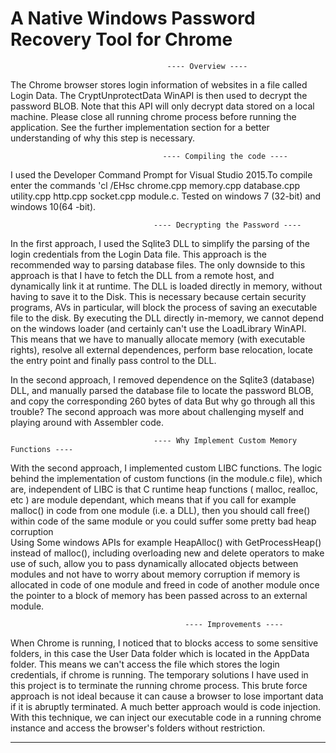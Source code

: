 # A Native Windows Password Recovery Tool for Chrome

                                       ---- Overview ----
The Chrome browser stores login information of websites in a file called Login Data. The CryptUnprotectData  WinAPI is then used to decrypt the password BLOB. Note that this API will only decrypt data stored on a local machine. Please close all running chrome process before running the application. See the further implementation section for a better understanding of why this step is necessary.


                                      ---- Compiling the code ----
I used the Developer Command Prompt for Visual Studio 2015.To compile enter the commands 'cl /EHsc chrome.cpp memory.cpp database.cpp utility.cpp http.cpp socket.cpp module.c. Tested on windows 7 (32-bit) and windows 10(64 -bit). 

 
                                    ---- Decrypting the Password ----
In the first approach, I used the Sqlite3 DLL to simplify the parsing of the login credentials from the Login Data file. This approach is the recommended way to parsing database files. 
The only downside to this approach is that I have to fetch the DLL from a remote host, and dynamically link it at runtime.
The DLL is loaded directly in memory, without having to save it to the Disk. This is necessary because certain security programs, AVs in particular, will block the process of saving an executable file to the disk.
By executing the DLL directly in-memory, we cannot depend on the windows loader (and certainly can't use the LoadLibrary WinAPI.
This means that we have to manually allocate memory (with executable rights), resolve all external dependences, perform base relocation, locate the entry point and finally pass control to the DLL.

In the second approach, I removed dependence on the Sqlite3 (database) DLL, and manually parsed the database file to locate the password BLOB, and copy the corresponding 260 bytes of data But why go through all this trouble? The second approach was more about challenging myself and playing around with Assembler code. 


                                    ---- Why Implement Custom Memory Functions ----
With the second approach, I implemented custom LIBC functions. The logic behind the implementation of custom functions (in the module.c file), which are, independent of LIBC is that C runtime heap functions ( malloc, realloc, etc ) are module dependant, which means that if you call for example malloc() in code from one module (i.e. a DLL), then you should call free() within code of the same module or you could suffer some pretty bad heap corruption  
Using Some windows APIs for example HeapAlloc() with GetProcessHeap() instead of malloc(), including overloading new and delete operators to make use of such, allow you to pass dynamically allocated objects between modules and not have to worry about memory corruption if memory is allocated in code of one module and freed in code of another module once the pointer to a block of memory has been passed across to an external module.	


                                           ---- Improvements ----
When Chrome is running, I noticed that to blocks access to some sensitive folders, in this case the User Data folder which is located in the AppData folder. This means we can't access the file which stores the login credentials, if chrome is running. The temporary solutions I have used in this project is to terminate the running chrome process. This brute force approach is not ideal because it can cause a browser to lose important data if it is abruptly terminated. A much better approach would is code injection. With this technique, we can inject our executable code in a running chrome instance and access the browser's folders without restriction.	

-------------------------------------------------------------------------------------------------------------------------------
